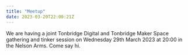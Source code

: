 ```yaml
---
title: "Meetup"
date: 2023-03-20T22:00:21Z
---
```


We are having a joint Tonbridge Digital and Tonbridge Maker Space gathering and tinker session on Wednesday 29th March 2023 at 20:00 in the Nelson Arms. Come say hi.
